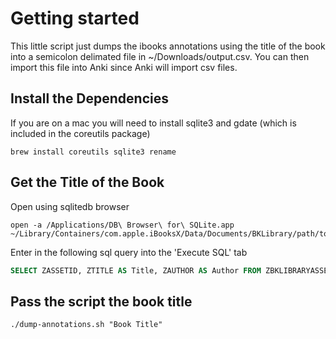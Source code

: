 # Getting started

This little script just dumps the ibooks annotations using the title of the book into a semicolon delimated file in ~/Downloads/output.csv.  You can then import this file into Anki since Anki will import csv files.

## Install the Dependencies

If you are on a mac you will need to install sqlite3 and gdate (which is included in the coreutils package)

```shell
brew install coreutils sqlite3 rename
```

## Get the Title of the Book

Open using sqlitedb browser

```
open -a /Applications/DB\ Browser\ for\ SQLite.app ~/Library/Containers/com.apple.iBooksX/Data/Documents/BKLibrary/path/to/sqlite/db
```

Enter in the following sql query into the 'Execute SQL' tab

```sql
SELECT ZASSETID, ZTITLE AS Title, ZAUTHOR AS Author FROM ZBKLIBRARYASSET WHERE ZTITLE IS NOT NULL
```

## Pass the script the book title

```shell
./dump-annotations.sh "Book Title"
```
